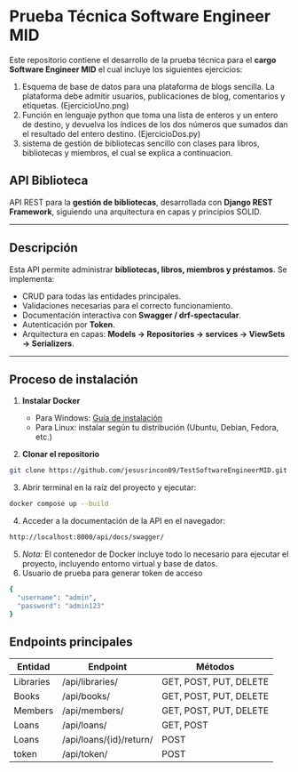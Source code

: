 # Prueba Técnica Software Engineer MID
Este repositorio contiene el desarrollo de la prueba técnica para el **cargo Software Engineer MID** el cual incluye los siguientes ejercicios:
1. Esquema de base de datos para una plataforma de blogs sencilla. La plataforma debe admitir usuarios, publicaciones de blog, comentarios y etiquetas. (EjercicioUno.png)
2. Función en lenguaje python que toma una lista de enteros y un entero de destino, y devuelva los índices de los dos números que sumados dan el resultado del entero destino. (EjercicioDos.py)
3. sistema de gestión de bibliotecas sencillo con clases para libros, bibliotecas y miembros, el cual se explica a continuacion. 


## API Biblioteca 

API REST para la **gestión de bibliotecas**, desarrollada con **Django REST Framework**, siguiendo una arquitectura en capas y principios SOLID.

---

## Descripción

Esta API permite administrar **bibliotecas, libros, miembros y préstamos**. 
Se implementa:

- CRUD para todas las entidades principales.
- Validaciones necesarias para el correcto funcionamiento.
- Documentación interactiva con **Swagger / drf-spectacular**.
- Autenticación por **Token**.
- Arquitectura en capas: **Models → Repositories → services → ViewSets → Serializers**.
---

## Proceso de instalación 
1. **Instalar Docker**  
   - Para Windows: [Guía de instalación](https://docs.docker.com/desktop/setup/install/windows-install/)  
   - Para Linux: instalar según tu distribución (Ubuntu, Debian, Fedora, etc.)

2. **Clonar el repositorio**  

```bash
git clone https://github.com/jesusrincon09/TestSoftwareEngineerMID.git
````

3. Abrir terminal en la raíz del proyecto y ejecutar:
```bash
docker compose up --build
````
4. Acceder a la documentación de la API en el navegador:
```bash
http://localhost:8000/api/docs/swagger/
````
5. *Nota:* El contenedor de Docker incluye todo lo necesario para ejecutar el proyecto, incluyendo entorno virtual y base de datos.
6. Usuario de prueba para generar token de acceso
```bash
{
  "username": "admin",
  "password": "admin123"
}

````

## Endpoints principales

| Entidad   | Endpoint                     | Métodos                      |
|-----------|----------------------------- |------------------------------|
| Libraries | /api/libraries/              | GET, POST, PUT, DELETE |
| Books     | /api/books/                  | GET, POST, PUT, DELETE |
| Members   | /api/members/                | GET, POST, PUT, DELETE |
| Loans     | /api/loans/                  | GET, POST |
| Loans     | /api/loans/{id}/return/      | POST |
| token     | /api/token/                  | POST |



